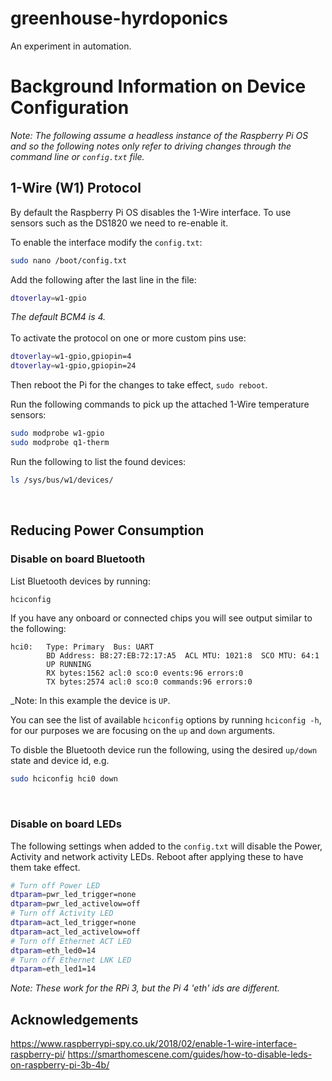 # greenhouse-hyrdoponics
An experiment in automation.



# Background Information on Device Configuration
_Note: The following assume a headless instance of the Raspberry Pi OS and so the following notes only refer to driving changes through the command line or `config.txt` file._
</br>
## 1-Wire (W1) Protocol
By default the Raspberry Pi OS disables the 1-Wire interface. To use sensors such as the DS1820 we need to re-enable it.

To enable the interface modify the `config.txt`:
``` bash
sudo nano /boot/config.txt
```

Add the following after the last line in the file:

``` bash
dtoverlay=w1-gpio
```
_The default BCM4 is 4._
</br>
</br>
To activate the protocol on one or more custom pins use:
``` bash
dtoverlay=w1-gpio,gpiopin=4
dtoverlay=w1-gpio,gpiopin=24
```
Then reboot the Pi for the changes to take effect, `sudo reboot`.

Run the following commands to pick up the attached 1-Wire temperature sensors:
``` bash
sudo modprobe w1-gpio
sudo modprobe q1-therm
```

Run the following to list the found devices:
``` bash
ls /sys/bus/w1/devices/
```
</br>

## Reducing Power Consumption


### Disable on board Bluetooth
List Bluetooth devices by running:
``` bash
hciconfig
```
If you have any onboard or connected chips you will see output similar to the following:
```
hci0:   Type: Primary  Bus: UART
        BD Address: B8:27:EB:72:17:A5  ACL MTU: 1021:8  SCO MTU: 64:1
        UP RUNNING 
        RX bytes:1562 acl:0 sco:0 events:96 errors:0
        TX bytes:2574 acl:0 sco:0 commands:96 errors:0
```
_Note: In this example the device is `UP`.

You can see the list of available `hciconfig` options by running `hciconfig -h`, for our purposes we are focusing on the `up` and `down` arguments.

To disble the Bluetooth device run the following, using the desired `up/down` state and device id, e.g.
``` bash
sudo hciconfig hci0 down
```
</br>

###  Disable on board LEDs
The following settings when added to the `config.txt` will disable the Power, Activity and network activity LEDs. Reboot after applying these to have them take effect.

``` bash
# Turn off Power LED
dtparam=pwr_led_trigger=none
dtparam=pwr_led_activelow=off
# Turn off Activity LED
dtparam=act_led_trigger=none
dtparam=act_led_activelow=off
# Turn off Ethernet ACT LED
dtparam=eth_led0=14
# Turn off Ethernet LNK LED
dtparam=eth_led1=14
```
_Note: These work for the RPi 3, but the Pi 4 'eth' ids are different._


## Acknowledgements
https://www.raspberrypi-spy.co.uk/2018/02/enable-1-wire-interface-raspberry-pi/
https://smarthomescene.com/guides/how-to-disable-leds-on-raspberry-pi-3b-4b/